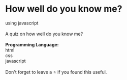# How well do you know me?
using javascript
<br><br>
A quiz on how well do you know me?<br><br>
<b>Programming Language:</b><br>
html<br>
css<br>
javascript<br><br>
Don't forget to leave a ⭐ if you found this useful.
